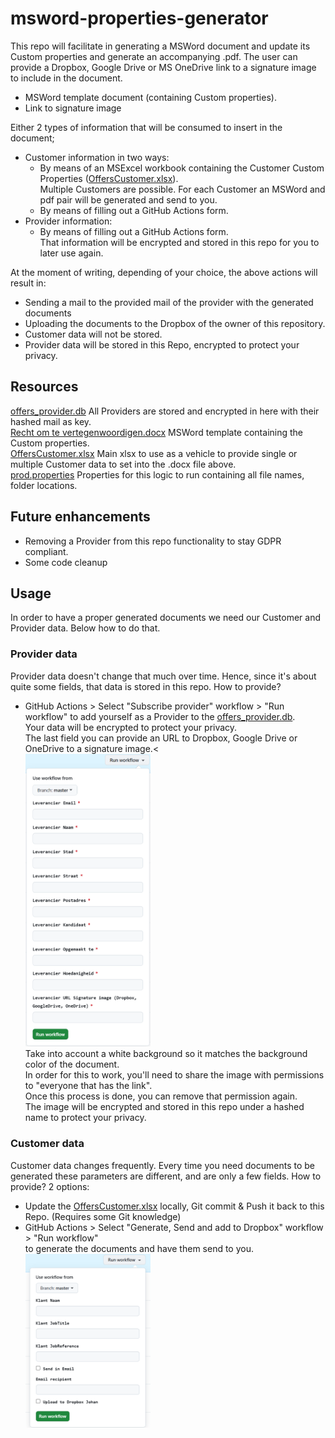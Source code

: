 # msword-properties-generator

This repo will facilitate in generating a MSWord document and update its Custom properties and generate an accompanying .pdf.
The user can provide a Dropbox, Google Drive or MS OneDrive link to a signature image to include in the document. 
- MSWord template document (containing Custom properties).
- Link to signature image

Either 2 types of information that will be consumed to insert in the document;   
  - Customer information in two ways: 
    - By means of an MSExcel workbook containing the Customer Custom Properties ([OffersCustomer.xlsx](res%2FOffersCustomer.xlsx)).  
     Multiple Customers are possible. For each Customer an MSWord and pdf pair will be generated and send to you. 
    - By means of filling out a GitHub Actions form.<br>
  - Provider information:  
    - By means of filling out a GitHub Actions form.<br>
    That information will be encrypted and stored in this repo for you to later use again.<br>

At the moment of writing, depending of your choice, the above actions will result in:
- Sending a mail to the provided mail of the provider with the generated documents 
- Uploading the documents to the Dropbox of the owner of this repository.
- Customer data will not be stored. 
- Provider data will be stored in this Repo, encrypted to protect your privacy.

## Resources 
[offers_provider.db](res/offers_provider.db) All Providers are stored and encrypted in here with their hashed mail as key. \
[Recht om te vertegenwoordigen.docx](res/Recht%20om%20te%20vertegenwoordigen.docx) MSWord template containing the Custom properties.\
[OffersCustomer.xlsx](res/OffersCustomer.xlsx) Main xlsx to use as a vehicle to provide single or multiple Customer data to set into the .docx file above.\
[prod.properties](env/prod.properties) Properties for this logic to run containing all file names, folder locations.

## Future enhancements
- Removing a Provider from this repo functionality to stay GDPR compliant.
- Some code cleanup 

## Usage
In order to have a proper generated documents we need our Customer and Provider data. Below how to do that.  

### Provider data
Provider data doesn't change that much over time. Hence, since it's about quite some fields, that data is stored in this repo. 
How to provide? 
- GitHub Actions > Select "Subscribe provider" workflow > "Run workflow" to add yourself as a Provider to the [offers_provider.db](res/offers_provider.db).<br>
Your data will be encrypted to protect your privacy.<br>
The last field you can provide an URL to Dropbox, Google Drive or OneDrive to a signature image.< 
<br><a href="assets/img_1.png"><img src="assets/img_1.png" width="200"></a><br>
Take into account a white background so it matches the background color of the document.  
In order for this to work, you'll need to share the image with permissions to "everyone that has the link".<br>
Once this process is done, you can remove that permission again.<br>
The image will be encrypted and stored in this repo under a hashed name to protect your privacy. 


### Customer data
Customer data changes frequently. Every time you need documents to be generated these parameters are different, and are only a few fields. 
How to provide? 2 options: 
- Update the [OffersCustomer.xlsx](res/OffersCustomer.xlsx) locally, Git commit & Push it back to this Repo. (Requires some Git knowledge) 
- GitHub Actions > Select "Generate, Send and add to Dropbox" workflow > "Run workflow"<br>to generate the documents and have them send to you.<br><a href="assets/img.png"><img src="assets/img.png" width="200"></a>

